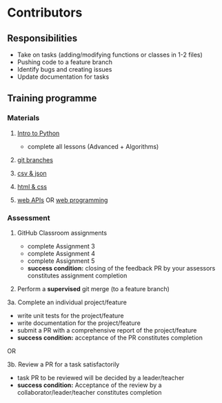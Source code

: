 # Contributors

## Responsibilities

- Take on tasks (adding/modifying functions or classes in 1-2 files)
- Pushing code to a feature branch
- Identify bugs and creating issues
- Update documentation for tasks

## Training programme

### Materials

1. [Intro to Python](https://github.com/nyjc-computing/intro-to-python)
   - complete all lessons (Advanced + Algorithms)

2. [git branches]()

3. [csv & json]()

4. [html & css]()

5. [web APIs]() OR [web programming]()

### Assessment

1. GitHub Classroom assignments
   - complete Assignment 3
   - complete Assignment 4
   - complete Assignment 5
   - **success condition:** closing of the feedback PR by your assessors constitutes assignment completion

2. Perform a **supervised** git merge (to a feature branch)

3a. Complete an individual project/feature
   - write unit tests for the project/feature
   - write documentation for the project/feature
   - submit a PR with a comprehensive report of the project/feature
   - **success condition:** acceptance of the PR constitutes completion

OR

3b. Review a PR for a task satisfactorily
   - task PR to be reviewed will be decided by a leader/teacher
   - **success condition:** Acceptance of the review by a collaborator/leader/teacher constitutes completion
